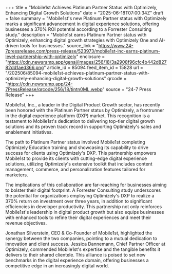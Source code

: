+++
title = "Mobile1st Achieves Platinum Partner Status with Optimizely, Enhancing Digital Growth Solutions"
date = "2025-06-18T07:00:34Z"
draft = false
summary = "Mobile1st's new Platinum Partner status with Optimizely marks a significant advancement in digital experience solutions, offering businesses a 370% ROI potential according to a Forrester Consulting study."
description = "Mobile1st earns Platinum Partner status with Optimizely, enhancing digital growth strategies with Optimizely One and AI-driven tools for businesses."
source_link = "https://www.24-7pressrelease.com/press-release/523973/mobile1st-inc-earns-platinum-level-partnership-with-optimizely"
enclosure = "https://cdn.newsramp.app/genai/images/256/18/3a2908f96cfc4b442d82782dd1aed366.png"
article_id = 85094
feed_item_id = 15828
url = "/202506/85094-mobile1st-achieves-platinum-partner-status-with-optimizely-enhancing-digital-growth-solutions"
qrcode = "https://cdn.newsramp.app/24-7PressRelease/qrcode/256/18/tintn0ML.webp"
source = "24-7 Press Release"
+++

<p>Mobile1st, Inc., a leader in the Digital Product Growth sector, has recently been honored with the Platinum Partner status by Optimizely, a frontrunner in the digital experience platform (DXP) market. This recognition is a testament to Mobile1st's dedication to delivering top-tier digital growth solutions and its proven track record in supporting Optimizely's sales and enablement initiatives.</p><p>The path to Platinum Partner status involved Mobile1st completing Optimizely Education training and showcasing its capability to drive success for clients using Optimizely's DXP. This partnership empowers Mobile1st to provide its clients with cutting-edge digital experience solutions, utilizing Optimizely's extensive toolkit that includes content management, commerce, and personalization features tailored for marketers.</p><p>The implications of this collaboration are far-reaching for businesses aiming to bolster their digital footprint. A Forrester Consulting study underscores the potential for organizations employing Optimizely's DXP to realize a 370% return on investment over three years, in addition to significant efficiencies in developer productivity. This partnership not only reinforces Mobile1st's leadership in digital product growth but also equips businesses with enhanced tools to refine their digital experiences and meet their revenue objectives.</p><p>Jonathan Silverstein, CEO & Co-Founder of Mobile1st, highlighted the synergy between the two companies, pointing to a mutual dedication to innovation and client success. Jessica Dannemann, Chief Partner Officer at Optimizely, commended Mobile1st's expertise and the tangible benefits it delivers to their shared clientele. This alliance is poised to set new benchmarks in the digital experience domain, offering businesses a competitive edge in an increasingly digital world.</p>